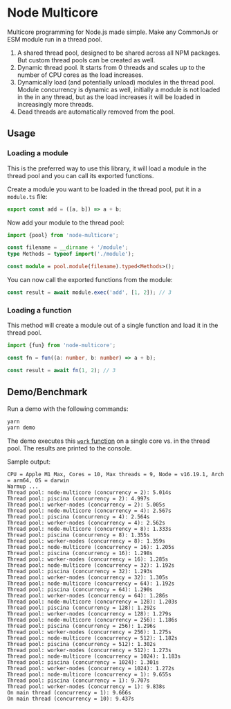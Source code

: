 # Node Multicore

Multicore programming for Node.js made simple. Make any CommonJs or ESM module
run in a thread pool.

1. A shared thread pool, designed to be shared across all NPM packages. But
   custom thread pools can be created as well.
1. Dynamic thread pool. It starts from 0 threads and scales up to the number of
   CPU cores as the load increases.
1. Dynamically load (and potentially unload) modules in the thread pool. Module
   concurrency is dynamic as well, initially a module is not loaded in the in
   any thread, but as the load increases it will be loaded in increasingly more
   threads.
1. Dead threads are automatically removed from the pool.


## Usage

### Loading a module

This is the preferred way to use this library, it will load a module in the
thread pool and you can call its exported functions.

Create a module you want to be loaded in the thread pool, put it in a `module.ts` file:

```ts
export const add = ([a, b]) => a + b;
```

Now add your module to the thread pool:

```ts
import {pool} from 'node-multicore';

const filename = __dirname + '/module';
type Methods = typeof import('./module');

const module = pool.module(filename).typed<Methods>();
```

You can now call the exported functions from the module:

```ts
const result = await module.exec('add', [1, 2]); // 3
```


### Loading a function

This method will create a module out of a single function and load it in the
thread pool.

```ts
import {fun} from 'node-multicore';

const fn = fun((a: number, b: number) => a + b);

const result = await fn(1, 2); // 3
```


## Demo/Benchmark

Run a demo with the following commands:

```bash
yarn
yarn demo
```

The demo executes this [`work` function](demo/module.js) on a single core vs.
in the thread pool. The results are printed to the console.

Sample output:

```
CPU = Apple M1 Max, Cores = 10, Max threads = 9, Node = v16.19.1, Arch = arm64, OS = darwin
Warmup ...
Thread pool: node-multicore (concurrency = 2): 5.014s
Thread pool: piscina (concurrency = 2): 4.997s
Thread pool: worker-nodes (concurrency = 2): 5.005s
Thread pool: node-multicore (concurrency = 4): 2.567s
Thread pool: piscina (concurrency = 4): 2.564s
Thread pool: worker-nodes (concurrency = 4): 2.562s
Thread pool: node-multicore (concurrency = 8): 1.333s
Thread pool: piscina (concurrency = 8): 1.355s
Thread pool: worker-nodes (concurrency = 8): 1.359s
Thread pool: node-multicore (concurrency = 16): 1.205s
Thread pool: piscina (concurrency = 16): 1.298s
Thread pool: worker-nodes (concurrency = 16): 1.285s
Thread pool: node-multicore (concurrency = 32): 1.192s
Thread pool: piscina (concurrency = 32): 1.293s
Thread pool: worker-nodes (concurrency = 32): 1.305s
Thread pool: node-multicore (concurrency = 64): 1.192s
Thread pool: piscina (concurrency = 64): 1.290s
Thread pool: worker-nodes (concurrency = 64): 1.286s
Thread pool: node-multicore (concurrency = 128): 1.203s
Thread pool: piscina (concurrency = 128): 1.292s
Thread pool: worker-nodes (concurrency = 128): 1.279s
Thread pool: node-multicore (concurrency = 256): 1.186s
Thread pool: piscina (concurrency = 256): 1.296s
Thread pool: worker-nodes (concurrency = 256): 1.275s
Thread pool: node-multicore (concurrency = 512): 1.182s
Thread pool: piscina (concurrency = 512): 1.302s
Thread pool: worker-nodes (concurrency = 512): 1.273s
Thread pool: node-multicore (concurrency = 1024): 1.183s
Thread pool: piscina (concurrency = 1024): 1.301s
Thread pool: worker-nodes (concurrency = 1024): 1.272s
Thread pool: node-multicore (concurrency = 1): 9.655s
Thread pool: piscina (concurrency = 1): 9.707s
Thread pool: worker-nodes (concurrency = 1): 9.838s
On main thread (concurrency = 1): 9.666s
On main thread (concurrency = 10): 9.437s
```
